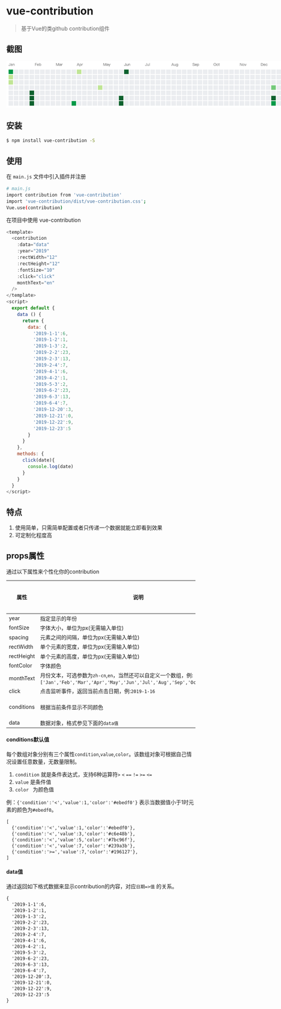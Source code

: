 # vue-contribution

> 基于Vue的类github contribution组件

## 截图
<img src="https://github.com/QQOQ/vue-contribution/raw/master/public/img/test.png" alt="vue-contribution" width="750" style="max-width:750px;">

## 安装

``` bash
$ npm install vue-contribution -S
```
## 使用

在 `main.js` 文件中引入插件并注册

``` bash
# main.js
import contribution from 'vue-contribution'
import 'vue-contribution/dist/vue-contribution.css';
Vue.use(contribution)
```

在项目中使用 vue-contribution

```js
<template>
  <contribution
    :data="data"
    :year="2019"
    :rectWidth="12"
    :rectHeight="12"
    :fontSize="10"
    :click="click"
    monthText="en"
  />
</template>
<script>
  export default {
    data () {
      return {
        data: {
          '2019-1-1':6,
          '2019-1-2':1,
          '2019-1-3':2,
          '2019-2-2':23,
          '2019-2-3':13,
          '2019-2-4':7,
          '2019-4-1':6,
          '2019-4-2':1,
          '2019-5-3':2,
          '2019-6-2':23,
          '2019-6-3':13,
          '2019-6-4':7,
          '2019-12-20':3,
          '2019-12-21':0,
          '2019-12-22':9,
          '2019-12-23':5
      	}
      }
    },
    methods: {
      click(date){
        console.log(date)
      }
    }
  }
</script>
```

## 特点
1. 使用简单，只需简单配置或者只传递一个数据就能立即看到效果
2. 可定制化程度高

## props属性
通过以下属性来个性化你的contribution

| 属性  | 说明  | 类型  | 默认值  | 是否必须  |
| ------------ | ------------ | ------------ | ------------ | ------------ |
| year  | 指定显示的年份  | Number  | 本年  | 否  |
| fontSize  | 字体大小，单位为px(无需输入单位)  | Number  | 10  | 否  |
| spacing  | 元素之间的间隔，单位为px(无需输入单位)  | Number  | 2  | 否  |
| rectWidth  | 单个元素的宽度，单位为px(无需输入单位)  | Number  | 12  | 否  |
| rectHeight  | 单个元素的高度，单位为px(无需输入单位)  | Number  | 12  | 否  |
| fontColor | 字体颜色  | String  | #767676  | 否  |
| monthText  | 月份文本，可选参数为`zh-cn`,`en`，当然还可以自定义一个数组，例:`['Jan','Feb','Mar','Apr','May','Jun','Jul','Aug','Sep','Oct','Nov','Dec']`  | String, Array  | zh-cn  | 否  |
| click  | 点击监听事件，返回当前点击日期，例:`2019-1-16`  | Function  | -  | 否  |
| conditions | 根据当前条件显示不同颜色  | Array  | 参见下面的`conditions默认值`  | 否  |
| data | 数据对象，格式参见下面的`data值`  | Object  | 无  | 是  |

#### conditions默认值
每个数组对象分别有三个属性`condition`,`value`,`color`。该数组对象可根据自己情况设置任意数量，无数量限制。
1. `condition` 就是条件表达式，支持6种运算符`>` `<` `==` `!=` `>=` `<=`
2. `value` 是条件值
3. `color ` 为颜色值

例：`{'condition':'<','value':1,'color':'#ebedf0'}` 表示当数据值小于1时元素的颜色为`#ebedf0`。

```
[
  {'condition':'<','value':1,'color':'#ebedf0'},
  {'condition':'<','value':3,'color':'#c6e48b'},
  {'condition':'<','value':5,'color':'#7bc96f'},
  {'condition':'<','value':7,'color':'#239a3b'},
  {'condition':'>=','value':7,'color':'#196127'},
]
```

#### data值
通过返回如下格式数据来显示contribution的内容，对应`日期=>值` 的关系。
```
{
  '2019-1-1':6,
  '2019-1-2':1,
  '2019-1-3':2,
  '2019-2-2':23,
  '2019-2-3':13,
  '2019-2-4':7,
  '2019-4-1':6,
  '2019-4-2':1,
  '2019-5-3':2,
  '2019-6-2':23,
  '2019-6-3':13,
  '2019-6-4':7,
  '2019-12-20':3,
  '2019-12-21':0,
  '2019-12-22':9,
  '2019-12-23':5
}
```